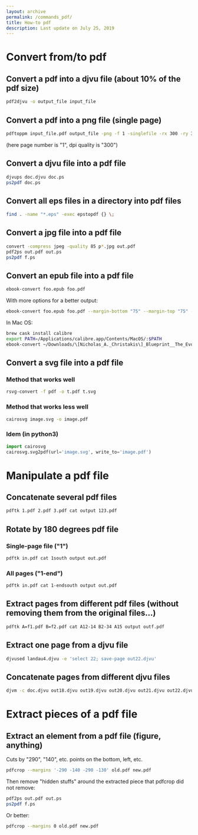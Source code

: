 ```yaml
---
layout: archive
permalink: /commands_pdf/
title: How-to pdf
description: Last update on July 25, 2019
---
```



# Convert from/to pdf

## Convert a pdf into a djvu file (about 10% of the pdf size)

```bash
pdf2djvu -o output_file input_file
```

## Convert a pdf into a png file (single page)

```bash
pdftoppm input_file.pdf output_file -png -f 1 -singlefile -rx 300 -ry 300
```
(here page number is "1", dpi quality is "300")


## Convert a djvu file into a pdf file

```bash
djvups doc.djvu doc.ps
ps2pdf doc.ps
```

## Convert all eps files in a directory into pdf files

```bash
find . -name "*.eps" -exec epstopdf {} \;
```

## Convert a jpg file into a pdf file

```bash
convert -compress jpeg -quality 85 p*.jpg out.pdf
pdf2ps out.pdf out.ps
ps2pdf f.ps
```

## Convert an epub file into a pdf file

```bash
ebook-convert foo.epub foo.pdf
```

With more options for a better output:

```bash
ebook-convert foo.epub foo.pdf --margin-bottom "75" --margin-top "75" --margin-left "75" --margin-right "75" --pdf-serif-family "Calibri" --pdf-sans-family "Calibri" --base-font-size "14" --pdf-mono-font-size "12" --paper-size "a4" --change-justification "justify"
```

In Mac OS:  

```bash
brew cask install calibre
export PATH=/Applications/calibre.app/Contents/MacOS/:$PATH
ebook-convert ~/Downloads/\[Nicholas_A._Christakis\]_Blueprint__The_Evolutiona\(z-lib.org\).epub book_Christakis_Blueprint_The_Evolutinary_Origins_of_a_Good_Society_2019.pdf --margin-bottom "75" --margin-top "75" --margin-left "50" --margin-right "50" --pdf-serif-family "Calibri" --pdf-sans-family "Calibri" --base-font-size "12" --pdf-mono-font-size "12" --paper-size "a4" --change-justification "justify"
```


## Convert a svg file into a pdf file

### Method that works well

```bash
rsvg-convert -f pdf -o t.pdf t.svg
```

### Method that works less well

```bash
cairosvg image.svg -o image.pdf
```

### Idem (in python3)

```python
import cairosvg
cairosvg.svg2pdf(url='image.svg', write_to='image.pdf')
```


# Manipulate a pdf file


## Concatenate several pdf files

```bash
pdftk 1.pdf 2.pdf 3.pdf cat output 123.pdf
```

## Rotate by 180 degrees pdf file

### Single-page file ("1")

```bash
pdftk in.pdf cat 1south output out.pdf 
```

### All pages ("1-end")

```bash
pdftk in.pdf cat 1-endsouth output out.pdf
```

## Extract pages from different pdf files (without removing them from the original files...)

```bash
pdftk A=f1.pdf B=f2.pdf cat A12-14 B2-34 A15 output outf.pdf
```

## Extract one page from a djvu file

```bash
djvused landau4.djvu -e 'select 22; save-page out22.djvu'
```

## Concatenate pages from different djvu files

```bash
djvm -c doc.djvu out18.djvu out19.djvu out20.djvu out21.djvu out22.djvu out23.djvu
```

# Extract pieces of a pdf file

## Extract an element from a pdf file (figure, anything)

Cuts by "290", "140", etc. points on the bottom, left, etc.

```bash
pdfcrop --margins '-290 -140 -290 -130' old.pdf new.pdf
```
Then remove "hidden stuffs" around the extracted piece that pdfcrop did not remove:

```bash
pdf2ps out.pdf out.ps
ps2pdf f.ps
```

Or better:

```bash
pdfcrop --margins 0 old.pdf new.pdf
```



